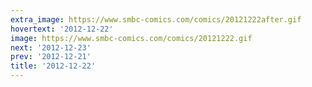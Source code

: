 ```yaml
---
extra_image: https://www.smbc-comics.com/comics/20121222after.gif
hovertext: '2012-12-22'
image: https://www.smbc-comics.com/comics/20121222.gif
next: '2012-12-23'
prev: '2012-12-21'
title: '2012-12-22'
---
```


